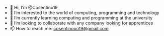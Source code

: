 - 👋 Hi, I’m @Cosentino19
- 👀 I’m interested to the world of computing, programming and technology
- 🌱 I’m currently learning computing and programming at the university
- 💞️ I’m looking to collaborate with any company looking for apprentices
- 📫 How to reach me: cosentinooo19@gmail.com

<!---
Cosentino19/Cosentino19 is a ✨ special ✨ repository because its `README.md` (this file) appears on your GitHub profile.
You can click the Preview link to take a look at your changes.
--->
